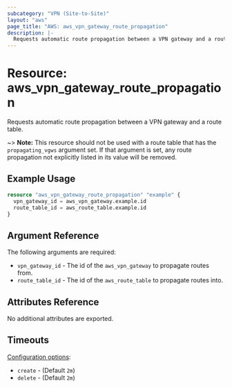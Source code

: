```yaml
---
subcategory: "VPN (Site-to-Site)"
layout: "aws"
page_title: "AWS: aws_vpn_gateway_route_propagation"
description: |-
  Requests automatic route propagation between a VPN gateway and a route table.
---
```


# Resource: aws_vpn_gateway_route_propagation

Requests automatic route propagation between a VPN gateway and a route table.

~> **Note:** This resource should not be used with a route table that has
the `propagating_vgws` argument set. If that argument is set, any route
propagation not explicitly listed in its value will be removed.

## Example Usage

```terraform
resource "aws_vpn_gateway_route_propagation" "example" {
  vpn_gateway_id = aws_vpn_gateway.example.id
  route_table_id = aws_route_table.example.id
}
```

## Argument Reference

The following arguments are required:

* `vpn_gateway_id` - The id of the `aws_vpn_gateway` to propagate routes from.
* `route_table_id` - The id of the `aws_route_table` to propagate routes into.

## Attributes Reference

No additional attributes are exported.

## Timeouts

[Configuration options](https://developer.hashicorp.com/terraform/language/resources/syntax#operation-timeouts):

- `create` - (Default `2m`)
- `delete` - (Default `2m`)

